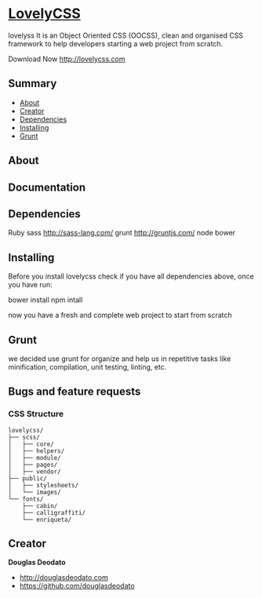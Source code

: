 # [LovelyCSS](http://lovelycss.com)

lovelyss It is an Object Oriented CSS (OOCSS), clean and organised CSS framework to help developers starting a web project from scratch.

Download Now http://lovelycss.com


## Summary 

- [About](#about)
- [Creator](#creator)
- [Dependencies](#dependencies)
- [Installing](#installing)
- [Grunt](#grunt)


## About
## Documentation


## Dependencies
Ruby 
sass http://sass-lang.com/
grunt http://gruntjs.com/
node
bower

## Installing
Before you install lovelycss check if you have all dependencies above, once you have run:

bower install
npm intall

now you have a fresh and complete web project to start from scratch 

## Grunt
we decided use grunt for organize and help us in repetitive tasks like minification, compilation, unit testing, linting, etc.



## Bugs and feature requests
### CSS Structure

```
lovelycss/
├── scss/
│   ├── core/
│   ├── helpers/
│   ├── module/
│   ├── pages/
│   ├── vendor/
├── public/
│   ├── stylesheets/
│   └── images/
└── fonts/
    ├── cabin/
    ├── calligraffiti/
    └── enriqueta/
```

## Creator

**Douglas Deodato**

- <http://douglasdeodato.com>
- <https://github.com/douglasdeodato>